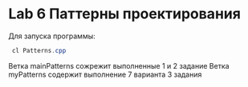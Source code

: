 # Lab 6 Паттерны проектирования

Для запуска программы: 
```powershell
 cl Patterns.cpp
```

Ветка mainPatterns сожрежит выполненные 1 и 2 задание
Ветка myPatterns содержит выполнение 7 варианта 3 задания
